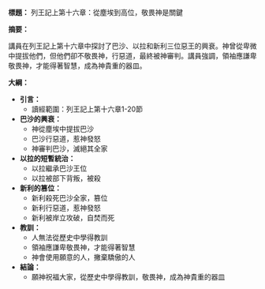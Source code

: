 **標題：** 列王記上第十六章：從塵埃到高位，敬畏神是關鍵

**摘要：**

講員在列王記上第十六章中探討了巴沙、以拉和新利三位惡王的興衰。神曾從卑微中提拔他們，但他們卻不敬畏神，行惡道，最終被神審判。講員強調，領袖應謙卑敬畏神，才能得著智慧，成為神貴重的器皿。

**大綱：**

* **引言：**
    * 讀經範圍：列王記上第十六章1-20節
* **巴沙的興衰：**
    * 神從塵埃中提拔巴沙
    * 巴沙行惡道，惹神發怒
    * 神審判巴沙，滅絕其全家
* **以拉的短暫統治：**
    * 以拉繼承巴沙王位
    * 以拉被部下背叛，被殺
* **新利的篡位：**
    * 新利殺死巴沙全家，篡位
    * 新利行惡道，惹神發怒
    * 新利被岸立攻破，自焚而死
* **教訓：**
    * 人無法從歷史中學得教訓
    * 領袖應謙卑敬畏神，才能得著智慧
    * 神會使用願意的人，撇棄驕傲的人
* **結論：**
    * 願神祝福大家，從歷史中學得教訓，敬畏神，成為神貴重的器皿